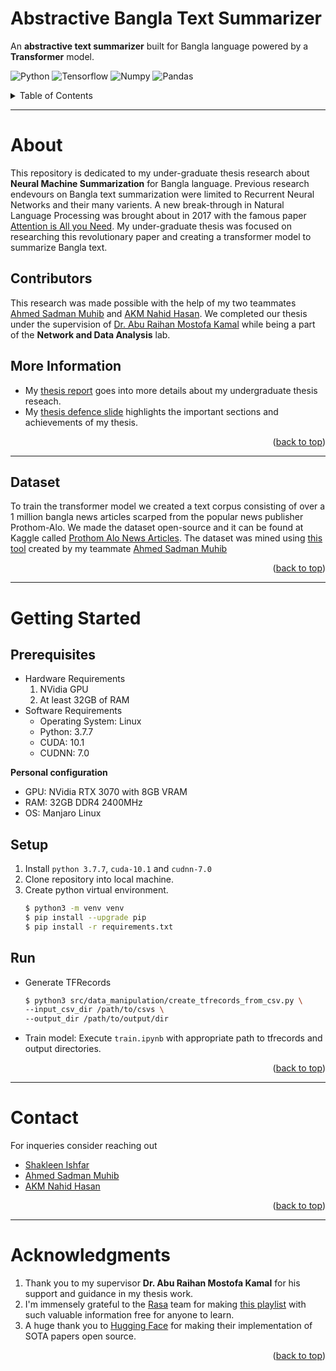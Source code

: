# Abstractive Bangla Text Summarizer
An **abstractive text summarizer** built for Bangla language powered by a **Transformer** model.

![Python](https://img.shields.io/badge/Python-20232A?style=for-the-badge&logo=python)
![Tensorflow](https://img.shields.io/badge/TensorFlow-20232A?style=for-the-badge&logo=tensorflow&logoColor=FF6F00)
![Numpy](https://img.shields.io/badge/Numpy-20232A?style=for-the-badge&logo=numpy)
![Pandas](https://img.shields.io/badge/Pandas-20232A?style=for-the-badge&logo=pandas)

<!-- TABLE OF CONTENTS -->
<details>
  <summary>Table of Contents</summary>
  <ol>
    <li>
      <a href="#about">About</a>
      <ul>
        <li><a href="#contributors">Contributors</a></li>
        <li><a href="#more-information">More Information</a></li>
      </ul>
    </li>
    <li><a href="#dataset">Dataset</a></li>
    <li>
      <a href="#getting-started">Getting Started</a>
      <ul>
        <li><a href="#prerequisites">Prerequisites</a></li>
        <li><a href="#setup">Setup</a></li>
        <li><a href="#run">Run</a></li>
      </ul>
    </li>
    <li><a href="#contact">Contact</a></li>
    <li><a href="#acknowledgments">Acknowledgments</a></li>
  </ol>
</details>

***

# About
This repository is dedicated to my under-graduate thesis research about **Neural Machine Summarization** for Bangla language.
Previous research endevours on Bangla text summarization were limited to Recurrent Neural Networks and their many varients.
A new break-through in Natural Language Processing was brought about in 2017 with the famous paper [Attention is All you Need](https://arxiv.org/abs/1706.03762).
My under-graduate thesis was focused on researching this revolutionary paper and creating a transformer model to summarize Bangla
text.

## Contributors
This research was made possible with the help of my two teammates [Ahmed Sadman Muhib](https://github.com/ahmedsadman) and 
[AKM Nahid Hasan](https://github.com/shishir9159). We completed our thesis under the supervision of 
[Dr. Abu Raihan Mostofa Kamal](https://cse.iutoic-dhaka.edu/profile/raihan-kamal/educations) while being a part of the 
**Network and Data Analysis** lab.

## More Information
* My [thesis report](https://drive.google.com/file/d/1-mWQxW6n-rojOzdfa2t2KnSjxgu5UJqw/view?usp=sharing) goes into more details about 
my undergraduate thesis reseach. 
* My [thesis defence slide](https://docs.google.com/presentation/d/1FUDkCxxXU61i2e86HaZ4WYdikhz2FYuM/edit?usp=sharing&ouid=102705287918414412487&rtpof=true&sd=true)
highlights the important sections and achievements of my thesis.

<p align="right">(<a href="#abstractive-bangla-text-summarizer">back to top</a>)</p>

***

## Dataset
To train the transformer model we created a text corpus consisting of over a 1 million bangla news articles scarped from the popular
news publisher Prothom-Alo. We made the dataset open-source and it can be found at Kaggle called [Prothom Alo News Articles](https://www.kaggle.com/datasets/ishfar/prothom-alo-news-articles). The dataset was mined using [this tool](https://github.com/ahmedsadman/news-scraper) created by my teammate [Ahmed Sadman Muhib](https://github.com/ahmedsadman/news-scraper)

<p align="right">(<a href="#abstractive-bangla-text-summarizer">back to top</a>)</p>

***

# Getting Started

## Prerequisites
* Hardware Requirements
    1. NVidia GPU
    2. At least 32GB of RAM
* Software Requirements
    * Operating System: Linux
    * Python: 3.7.7
    * CUDA: 10.1
    * CUDNN: 7.0

**Personal configuration**
* GPU: NVidia RTX 3070 with 8GB VRAM
* RAM: 32GB DDR4 2400MHz
* OS: Manjaro Linux

## Setup
1. Install `python 3.7.7`, `cuda-10.1` and `cudnn-7.0`
2. Clone repository into local machine.
3. Create python virtual environment.
    ```bash
    $ python3 -m venv venv
    $ pip install --upgrade pip
    $ pip install -r requirements.txt
    ```

## Run
* Generate TFRecords
    ```bash
    $ python3 src/data_manipulation/create_tfrecords_from_csv.py \
    --input_csv_dir /path/to/csvs \
    --output_dir /path/to/output/dir
    ```

* Train model: Execute `train.ipynb` with appropriate path to tfrecords and output directories.

<p align="right">(<a href="#abstractive-bangla-text-summarizer">back to top</a>)</p>

***

# Contact
For inqueries consider reaching out 
* [Shakleen Ishfar](mailto:shakleenishfar@iut-dhaka.edu)
* [Ahmed Sadman Muhib](mailto:sadmanmuhib@iut-dhaka.edu)
* [AKM Nahid Hasan](mailto:nahidhasan43@iut-dhaka.edu)

<p align="right">(<a href="#abstractive-bangla-text-summarizer">back to top</a>)</p>

***

# Acknowledgments
1. Thank you to my supervisor **Dr. Abu Raihan Mostofa Kamal** for his support and guidance in my thesis work.
2. I'm immensely grateful to the [Rasa](https://www.youtube.com/c/RasaHQ) team for making [this playlist](https://www.youtube.com/playlist?list=PL75e0qA87dlG-za8eLI6t0_Pbxafk-cxb) with such valuable information free for anyone to learn.
3. A huge thank you to [Hugging Face](https://huggingface.co/) for making their implementation of SOTA papers open source.

<p align="right">(<a href="#abstractive-bangla-text-summarizer">back to top</a>)</p>